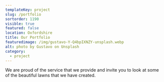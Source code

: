 ```yaml
---
templateKey: project
slug: /portfolio
sortorder: 1190
visible: true
featured: false
location: Oxfordshire
title: Our Portfolio
featuredimage: /img/gustavo-Y-Q4bpIXNZY-unsplash.webp
alt: photo by Gustavo on Unsplash
category:
  - project
---
```

We are proud of the service that we provide and invite you to look at some of the beautiful lawns that we have created. 

